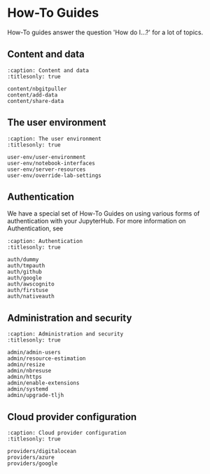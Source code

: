 # How-To Guides

How-To guides answer the question 'How do I...?' for a lot of topics.

## Content and data

```{toctree}
:caption: Content and data
:titlesonly: true

content/nbgitpuller
content/add-data
content/share-data
```

## The user environment

```{toctree}
:caption: The user environment
:titlesonly: true

user-env/user-environment
user-env/notebook-interfaces
user-env/server-resources
user-env/override-lab-settings
```

## Authentication

We have a special set of How-To Guides on using various forms of authentication
with your JupyterHub. For more information on Authentication, see
[](/topic/authenticator-configuration)

```{toctree}
:caption: Authentication
:titlesonly: true

auth/dummy
auth/tmpauth
auth/github
auth/google
auth/awscognito
auth/firstuse
auth/nativeauth
```

## Administration and security

```{toctree}
:caption: Administration and security
:titlesonly: true

admin/admin-users
admin/resource-estimation
admin/resize
admin/nbresuse
admin/https
admin/enable-extensions
admin/systemd
admin/upgrade-tljh
```

## Cloud provider configuration

```{toctree}
:caption: Cloud provider configuration
:titlesonly: true

providers/digitalocean
providers/azure
providers/google
```
